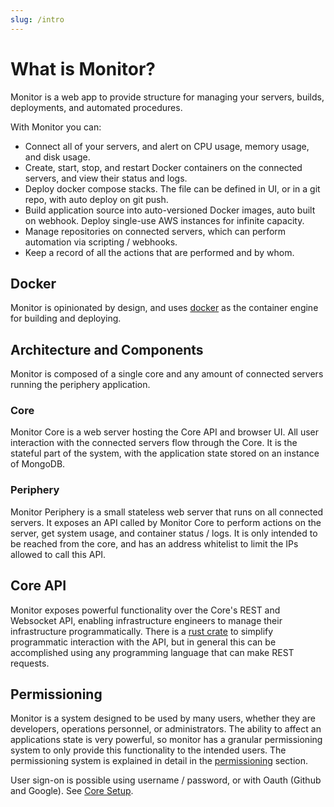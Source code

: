 ```yaml
---
slug: /intro
---
```


# What is Monitor?

Monitor is a web app to provide structure for managing your servers, builds, deployments, and automated procedures.

With Monitor you can:

 - Connect all of your servers, and alert on CPU usage, memory usage, and disk usage.
 - Create, start, stop, and restart Docker containers on the connected servers, and view their status and logs.
 - Deploy docker compose stacks. The file can be defined in UI, or in a git repo, with auto deploy on git push.
 - Build application source into auto-versioned Docker images, auto built on webhook. Deploy single-use AWS instances for infinite capacity.
 - Manage repositories on connected servers, which can perform automation via scripting / webhooks.
 - Keep a record of all the actions that are performed and by whom.

## Docker

Monitor is opinionated by design, and uses [docker](https://docs.docker.com/) as the container engine for building and deploying.

## Architecture and Components

Monitor is composed of a single core and any amount of connected servers running the periphery application. 

### Core
Monitor Core is a web server hosting the Core API and browser UI. All user interaction with the connected servers flow through the Core. It is the stateful part of the system, with the application state stored on an instance of MongoDB.

### Periphery
Monitor Periphery is a small stateless web server that runs on all connected servers. It exposes an API called by Monitor Core to perform actions on the server, get system usage, and container status / logs. It is only intended to be reached from the core, and has an address whitelist to limit the IPs allowed to call this API.

## Core API

Monitor exposes powerful functionality over the Core's REST and Websocket API, enabling infrastructure engineers to manage their infrastructure programmatically. There is a [rust crate](https://crates.io/crates/monitor_client) to simplify programmatic interaction with the API, but in general this can be accomplished using any programming language that can make REST requests. 

## Permissioning

Monitor is a system designed to be used by many users, whether they are developers, operations personnel, or administrators. The ability to affect an applications state is very powerful, so monitor has a granular permissioning system to only provide this functionality to the intended users. The permissioning system is explained in detail in the [permissioning](/docs/permissioning) section. 

User sign-on is possible using username / password, or with Oauth (Github and Google). See [Core Setup](/docs/core-setup).